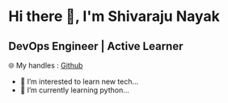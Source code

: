 # Hi there 👋, I'm Shivaraju Nayak
## DevOps Engineer | Active Learner



🌐 My handles :
[Github](https://github.com/Shivarajunayak)
- 👀 I’m interested to learn new tech...
- 🌱 I’m currently learning python...

<!---
Shivarajunayak/Shivarajunayak is a ✨ special ✨ repository because its `README.md` (this file) appears on your GitHub profile.
You can click the Preview link to take a look at your changes.
--->
